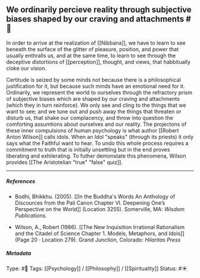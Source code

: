 ## We ordinarily percieve reality through subjective biases shaped by our craving and attachments #🧠 

In order to arrive at the realization of [[Nibbana]], we have to learn to see beneath the surface of the glitter of pleasure, position, and power that usually enthralls us, and at the same time, to learn to see through the deceptive distortions of [[perception]], thought, and views, that habbitually cloke our vision.

Certitude is seized by some minds not because there is a philosophical justification for it, but because such minds have an emotional need for it. Ordinarily, we represent the world to ourselves through the refractory prism of subjective biases which are shaped by our craving and attachments (which they in turn reinforce). We only see and cling to the things that we want to see; and we tune out and push away the things that threaten or disturb us, that shake our complacency, and throw into question the comforting assumtions about ourselves and our reality. The projectons of these inner compulsions of human psychology is what author [[Robert Anton Wilson]] calls idols. When an Idol "speaks" (through its priests) it only says what the Faithful want to hear. To undo this whole process requires a commitment to truth that is initially unsettling but in the end proves liberating and exhilerating. To futher demonstate this phenomena, Wilson provides [[The Aristotelian "true" "false" quiz]]. 

___

##### References

- Bodhi, Bhikkhu. (2005). [[In the Buddha's Words An Anthology of Discources from the Pali Canon Chapter VI. Deepening One’s Perspective on the World]]   (Location 3255). Somerville, MA: _Wisdom Publications_.

- Wilson, A., Robert (1986). [[The New Inquisition Irrational Rationalism and the Citadel of Science Chapter 1. Models, Metaphors, and Idols]] (Page 20 · Location 279). Grand Junction, Colorado: _Hilaritas Press_

##### Metadata

Type: #🔴 
Tags: [[Psychology]] / [[Philosophy]] / [[Spirituality]] 
Status: #☀️ 
